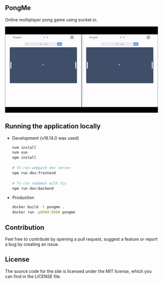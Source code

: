 ## PongMe

Online multiplayer pong game using socket.io.

![demo](./demo.gif)

## Running the application locally

- Development (v16.14.0 was used)
  ```bash
  nvm install
  nvm use
  npm install
  
  # To run webpack dev server
  npm run dev:frontend
  
  # To run nodemon with tsc
  npm run dev:backend
  ```

- Production
  ```bash
  docker build -t pongme .
  docker run -p8080:8080 pongme
  ```

## Contribution

Feel free to contribute by opening a pull request, suggest a feature or report a bug by creating an issue.

## License

The source code for the site is licensed under the MIT license, which you can find in the LICENSE file.
